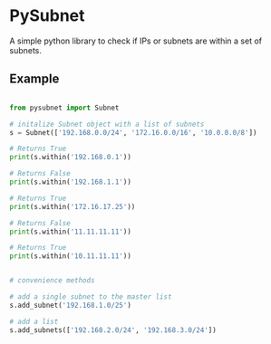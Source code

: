 # PySubnet

A simple python library to check if IPs or subnets are within a set of subnets.

## Example

```python

from pysubnet import Subnet

# initalize Subnet object with a list of subnets
s = Subnet(['192.168.0.0/24', '172.16.0.0/16', '10.0.0.0/8'])

# Returns True
print(s.within('192.168.0.1'))

# Returns False
print(s.within('192.168.1.1'))

# Returns True
print(s.within('172.16.17.25'))

# Returns False
print(s.within('11.11.11.11'))

# Returns True
print(s.within('10.11.11.11'))


# convenience methods

# add a single subnet to the master list
s.add_subnet('192.168.1.0/25')

# add a list 
s.add_subnets(['192.168.2.0/24', '192.168.3.0/24'])
```
